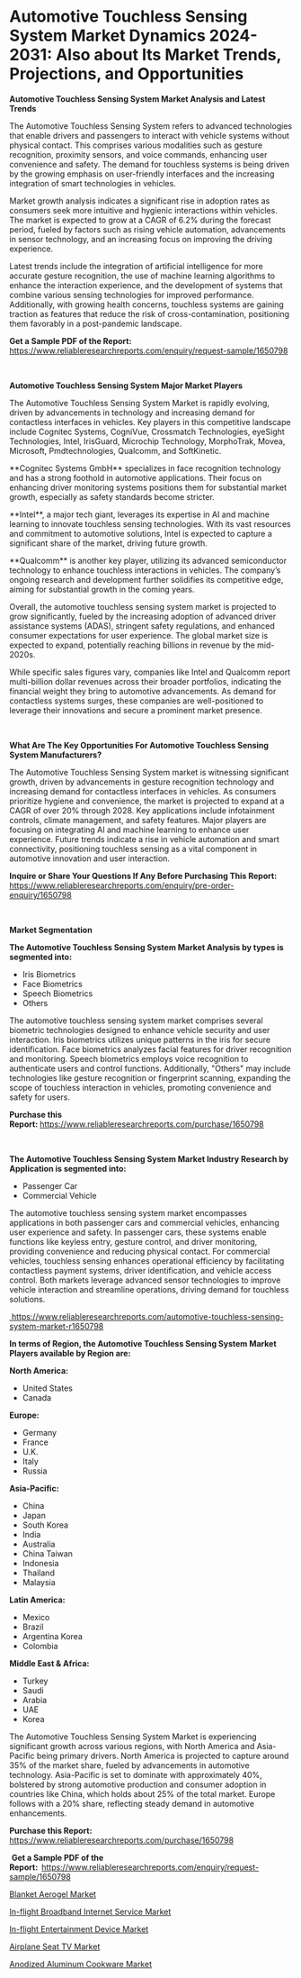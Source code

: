 <p><h1>Automotive Touchless Sensing System Market Dynamics 2024-2031: Also about Its Market Trends, Projections, and Opportunities</h1></p><p><strong>Automotive Touchless Sensing System Market Analysis and Latest Trends</strong></p>
<p><p>The Automotive Touchless Sensing System refers to advanced technologies that enable drivers and passengers to interact with vehicle systems without physical contact. This comprises various modalities such as gesture recognition, proximity sensors, and voice commands, enhancing user convenience and safety. The demand for touchless systems is being driven by the growing emphasis on user-friendly interfaces and the increasing integration of smart technologies in vehicles.</p><p>Market growth analysis indicates a significant rise in adoption rates as consumers seek more intuitive and hygienic interactions within vehicles. The market is expected to grow at a CAGR of 6.2% during the forecast period, fueled by factors such as rising vehicle automation, advancements in sensor technology, and an increasing focus on improving the driving experience. </p><p>Latest trends include the integration of artificial intelligence for more accurate gesture recognition, the use of machine learning algorithms to enhance the interaction experience, and the development of systems that combine various sensing technologies for improved performance. Additionally, with growing health concerns, touchless systems are gaining traction as features that reduce the risk of cross-contamination, positioning them favorably in a post-pandemic landscape.</p></p>
<p><strong>Get a Sample PDF of the Report:&nbsp;</strong> <a href="https://www.reliableresearchreports.com/enquiry/request-sample/1650798?utm_campaign=12&utm_medium=2&utm_source=Github&utm_content=ia&utm_term=26092024&utm_id=automotive-touchless-sensing-system">https://www.reliableresearchreports.com/enquiry/request-sample/1650798</a></p>
<p>&nbsp;</p>
<p><strong>Automotive Touchless Sensing System Major Market Players</strong></p>
<p><p>The Automotive Touchless Sensing System Market is rapidly evolving, driven by advancements in technology and increasing demand for contactless interfaces in vehicles. Key players in this competitive landscape include Cognitec Systems, CogniVue, Crossmatch Technologies, eyeSight Technologies, Intel, IrisGuard, Microchip Technology, MorphoTrak, Movea, Microsoft, Pmdtechnologies, Qualcomm, and SoftKinetic.</p><p>**Cognitec Systems GmbH** specializes in face recognition technology and has a strong foothold in automotive applications. Their focus on enhancing driver monitoring systems positions them for substantial market growth, especially as safety standards become stricter.</p><p>**Intel**, a major tech giant, leverages its expertise in AI and machine learning to innovate touchless sensing technologies. With its vast resources and commitment to automotive solutions, Intel is expected to capture a significant share of the market, driving future growth.</p><p>**Qualcomm** is another key player, utilizing its advanced semiconductor technology to enhance touchless interactions in vehicles. The company’s ongoing research and development further solidifies its competitive edge, aiming for substantial growth in the coming years.</p><p>Overall, the automotive touchless sensing system market is projected to grow significantly, fueled by the increasing adoption of advanced driver assistance systems (ADAS), stringent safety regulations, and enhanced consumer expectations for user experience. The global market size is expected to expand, potentially reaching billions in revenue by the mid-2020s.</p><p>While specific sales figures vary, companies like Intel and Qualcomm report multi-billion dollar revenues across their broader portfolios, indicating the financial weight they bring to automotive advancements. As demand for contactless systems surges, these companies are well-positioned to leverage their innovations and secure a prominent market presence.</p></p>
<p>&nbsp;</p>
<p><strong>What Are The Key Opportunities For Automotive Touchless Sensing System Manufacturers?</strong></p>
<p><p>The Automotive Touchless Sensing System market is witnessing significant growth, driven by advancements in gesture recognition technology and increasing demand for contactless interfaces in vehicles. As consumers prioritize hygiene and convenience, the market is projected to expand at a CAGR of over 20% through 2028. Key applications include infotainment controls, climate management, and safety features. Major players are focusing on integrating AI and machine learning to enhance user experience. Future trends indicate a rise in vehicle automation and smart connectivity, positioning touchless sensing as a vital component in automotive innovation and user interaction.</p></p>
<p><strong>Inquire or Share Your Questions If Any Before Purchasing This Report:</strong> <a href="https://www.reliableresearchreports.com/enquiry/pre-order-enquiry/1650798?utm_campaign=12&utm_medium=2&utm_source=Github&utm_content=ia&utm_term=26092024&utm_id=automotive-touchless-sensing-system">https://www.reliableresearchreports.com/enquiry/pre-order-enquiry/1650798</a></p>
<p>&nbsp;</p>
<p><strong>Market Segmentation</strong></p>
<p><strong>The Automotive Touchless Sensing System Market Analysis by types is segmented into:</strong></p>
<p><ul><li>Iris Biometrics</li><li>Face Biometrics</li><li>Speech Biometrics</li><li>Others</li></ul></p>
<p><p>The automotive touchless sensing system market comprises several biometric technologies designed to enhance vehicle security and user interaction. Iris biometrics utilizes unique patterns in the iris for secure identification. Face biometrics analyzes facial features for driver recognition and monitoring. Speech biometrics employs voice recognition to authenticate users and control functions. Additionally, "Others" may include technologies like gesture recognition or fingerprint scanning, expanding the scope of touchless interaction in vehicles, promoting convenience and safety for users.</p></p>
<p><strong>Purchase this Report:&nbsp;</strong><a href="https://www.reliableresearchreports.com/purchase/1650798?utm_campaign=12&utm_medium=2&utm_source=Github&utm_content=ia&utm_term=26092024&utm_id=automotive-touchless-sensing-system">https://www.reliableresearchreports.com/purchase/1650798</a></p>
<p>&nbsp;</p>
<p><strong>The Automotive Touchless Sensing System Market Industry Research by Application is segmented into:</strong></p>
<p><ul><li>Passenger Car</li><li>Commercial Vehicle</li></ul></p>
<p><p>The automotive touchless sensing system market encompasses applications in both passenger cars and commercial vehicles, enhancing user experience and safety. In passenger cars, these systems enable functions like keyless entry, gesture control, and driver monitoring, providing convenience and reducing physical contact. For commercial vehicles, touchless sensing enhances operational efficiency by facilitating contactless payment systems, driver identification, and vehicle access control. Both markets leverage advanced sensor technologies to improve vehicle interaction and streamline operations, driving demand for touchless solutions.</p></p>
<p><a href="https://www.reliableresearchreports.com/automotive-touchless-sensing-system-market-r1650798?utm_campaign=12&utm_medium=2&utm_source=Github&utm_content=ia&utm_term=26092024&utm_id=automotive-touchless-sensing-system">&nbsp;https://www.reliableresearchreports.com/automotive-touchless-sensing-system-market-r1650798</a></p>
<p><strong>In terms of Region, the Automotive Touchless Sensing System Market Players available by Region are:</strong></p>
<p>
    <p> <strong> North America: </strong>
        <ul>
            <li>United States</li>
            <li>Canada</li>
        </ul>
        </p> 
    <p> <strong> Europe: </strong>
        <ul>
            <li>Germany</li>
            <li>France</li>
            <li>U.K.</li>
            <li>Italy</li>
            <li>Russia</li>
        </ul>
        </p> 
    <p> <strong> Asia-Pacific: </strong>
        <ul>
            <li>China</li>
            <li>Japan</li>
            <li>South Korea</li>
            <li>India</li>
            <li>Australia</li>
            <li>China Taiwan</li>
            <li>Indonesia</li>
            <li>Thailand</li>
            <li>Malaysia</li>
        </ul>
        </p> 
    <p> <strong> Latin America: </strong>
        <ul>
            <li>Mexico</li>
            <li>Brazil</li>
            <li>Argentina Korea</li>
            <li>Colombia</li>
        </ul>
        </p> 
    <p> <strong> Middle East & Africa: </strong>
        <ul>
            <li>Turkey</li>
            <li>Saudi</li>
            <li>Arabia</li>
            <li>UAE</li>
            <li>Korea</li>
        </ul>
    </p>
    </p>
<p><p>The Automotive Touchless Sensing System Market is experiencing significant growth across various regions, with North America and Asia-Pacific being primary drivers. North America is projected to capture around 35% of the market share, fueled by advancements in automotive technology. Asia-Pacific is set to dominate with approximately 40%, bolstered by strong automotive production and consumer adoption in countries like China, which holds about 25% of the total market. Europe follows with a 20% share, reflecting steady demand in automotive enhancements.</p></p>
<p><strong>Purchase this Report: </strong><a href="https://www.reliableresearchreports.com/purchase/1650798?utm_campaign=12&utm_medium=2&utm_source=Github&utm_content=ia&utm_term=26092024&utm_id=automotive-touchless-sensing-system">https://www.reliableresearchreports.com/purchase/1650798</a></p>
<p>&nbsp;<strong>Get a Sample PDF of the Report:&nbsp;&nbsp;</strong><a href="https://www.reliableresearchreports.com/enquiry/request-sample/1650798?utm_campaign=12&utm_medium=2&utm_source=Github&utm_content=ia&utm_term=26092024&utm_id=automotive-touchless-sensing-system">https://www.reliableresearchreports.com/enquiry/request-sample/1650798</a></p>
<p><strong></strong></p>
<p><p><a href="https://www.linkedin.com/pulse/global-blanket-aerogel-market-sector-types-applications-ioclc?utm_campaign=12&utm_medium=2&utm_source=Github&utm_content=ia&utm_term=26092024&utm_id=automotive-touchless-sensing-system">Blanket Aerogel Market</a></p><p><a href="https://github.com/JakirUddin511/Market-Research-Report-List-1/blob/main/in-flight-broadband-internet-service-market.md?utm_campaign=12&utm_medium=2&utm_source=Github&utm_content=ia&utm_term=26092024&utm_id=automotive-touchless-sensing-system">In-flight Broadband Internet Service Market</a></p><p><a href="https://github.com/AbbasMahmud554/Market-Research-Report-List-1/blob/main/in-flight-entertainment-device-market.md?utm_campaign=12&utm_medium=2&utm_source=Github&utm_content=ia&utm_term=26092024&utm_id=automotive-touchless-sensing-system">In-flight Entertainment Device Market</a></p><p><a href="https://issuu.com/reportprime-2/docs/airplane-seat-tv-market-size-2030.p_0446398e0e8e85?utm_campaign=12&utm_medium=2&utm_source=Github&utm_content=ia&utm_term=26092024&utm_id=automotive-touchless-sensing-system">Airplane Seat TV Market</a></p><p><a href="https://issuu.com/reportprime-2/docs/anodized-aluminum-cookware-market-s_eddfbf4aa7d9f8?utm_campaign=12&utm_medium=2&utm_source=Github&utm_content=ia&utm_term=26092024&utm_id=automotive-touchless-sensing-system">Anodized Aluminum Cookware Market</a></p></p>